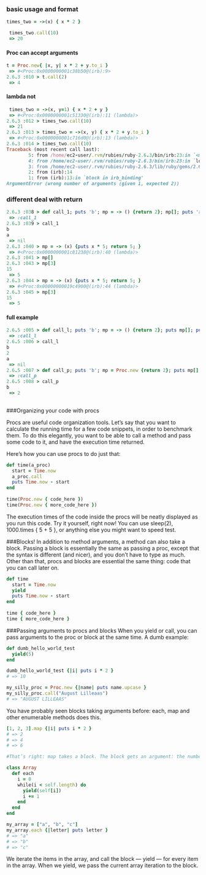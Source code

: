 ### basic usage and format

```ruby
times_two = ->(x) { x * 2 }

 times_two.call(10)
 => 20
```


#### Proc can accept arguments
```ruby
t = Proc.new{ |x, y| x * 2 + y.to_i }
 => #<Proc:0x0000000001c38b50@(irb):9> 
2.6.3 :010 > t.call(2)
 => 4  
```

#### lambda not

```ruby
 times_two = ->(x, y=1) { x * 2 + y }                                                                            
 => #<Proc:0x0000000001c51330@(irb):11 (lambda)> 
2.6.3 :012 > times_two.call(10)                                                                                              
 => 21 
2.6.3 :013 > times_two = ->(x, y) { x * 2 + y.to_i }                                                                         
 => #<Proc:0x0000000001c716d0@(irb):13 (lambda)> 
2.6.3 :014 > times_two.call(10)
Traceback (most recent call last):
        5: from /home/ec2-user/.rvm/rubies/ruby-2.6.3/bin/irb:23:in `<main>'
        4: from /home/ec2-user/.rvm/rubies/ruby-2.6.3/bin/irb:23:in `load'
        3: from /home/ec2-user/.rvm/rubies/ruby-2.6.3/lib/ruby/gems/2.6.0/gems/irb-1.0.0/exe/irb:11:in `<top (required)>'
        2: from (irb):14
        1: from (irb):13:in `block in irb_binding'
ArgumentError (wrong number of arguments (given 1, expected 2))

```


### different deal with return

```ruby
2.6.3 :038 > def call_1; puts 'b'; mp = -> () {return 2}; mp[]; puts 'a'; end;                                               
 => :call_1 
2.6.3 :039 > call_1
b
a
 => nil 
2.6.3 :040 > mp = -> (x) {puts x * 5; return 5; }
 => #<Proc:0x0000000001c81238@(irb):40 (lambda)> 
2.6.3 :041 > mp[]
2.6.3 :043 > mp[3]                                                                                                           
15
 => 5 
2.6.3 :044 > mp = -> (x) {puts x * 5; return 5; }                                                                            
 => #<Proc:0x00000000019c4900@(irb):44 (lambda)> 
2.6.3 :045 > mp[3]
15
 => 5 
```

#### full example

```ruby
2.6.5 :005 > def call_l; puts 'b'; mp = -> () {return 2}; puts mp[]; puts 'a'; end;                                                                                                              
 => :call_l 
2.6.5 :006 > call_l
b
2
a
 => nil 
2.6.5 :007 > def call_p; puts 'b'; mp = Proc.new {return 2}; puts mp[]; puts 'a'; end;                                                                                                           
 => :call_p 
2.6.5 :008 > call_p
b
 => 2 
 
 ```


###Organizing your code with procs

Procs are useful code organization tools. Let’s say that you want to calculate the running time for a few code snippets, in order to benchmark them. To do this elegantly, you want to be able to call a method and pass some code to it, and have the execution time returned.

Here’s how you can use procs to do just that:

```ruby
def time(a_proc)
  start = Time.now
  a_proc.call
  puts Time.now - start
end
 
time(Proc.new { code_here })
time(Proc.new { more_code_here })
```

The execution times of the code inside the procs will be neatly displayed as you run this code. Try it yourself, right now! You can use sleep(2), 1000.times { 5 + 5 }, or anything else you might want to speed test.

###Blocks!
In addition to method arguments, a method can also take a block. Passing a block is essentially the same as passing a proc, except that the syntax is different (and nicer), and you don’t have to type as much. Other than that, procs and blocks are essential the same thing: code that you can call later on.

```ruby
def time
  start = Time.now
  yield
  puts Time.now - start
end
 
time { code_here }
time { more_code_here }
```


###Passing arguments to procs and blocks
When you yield or call, you can pass arguments to the proc or block at the same time. A dumb example:

```ruby
def dumb_hello_world_test
  yield(5)
end

dumb_hello_world_test {|i| puts i * 2 }
# => 10

my_silly_proc = Proc.new {|name| puts name.upcase }
my_silly_proc.call("August Lilleaas")
# => "AUGUST LILLEAAS"
```

You have probably seen blocks taking arguments before: each, map and other enumerable methods does this.

```ruby
[1, 2, 3].map {|i| puts i * 2 }
# => 2
# => 4
# => 6

#That’s right: map takes a block. The block gets an argument: the number in the array. Now, for something hardcore. Let’s play with an implementation of Array#each.

class Array
  def each
    i = 0
    while(i < self.length) do
      yield(self[i])
      i += 1
    end
  end
end

my_array = ["a", "b", "c"]
my_array.each {|letter| puts letter }
# => "a"
# => "b"
# => "c"
```
We iterate the items in the array, and call the block — yield — for every item in the array. When we yield, we pass the current array iteration to the block.
